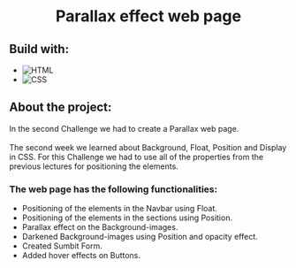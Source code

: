 <a name="readme-top"></a>

<div align="center">


  <h1 align="center">Parallax effect web page</h1>
</div>

<h2 id="build-with">Build with:</h2>
<ul>
  <!-- https://shields.io/badges for creating readme file badges -->
  <li>
    <img
      alt="HTML"
      src="https://img.shields.io/badge/-HTML5-e34c26?logo=html5&logoColor=white"
    />
  </li>
  <li>
    <img
      alt="CSS"
      src="https://img.shields.io/badge/-CSS3-264de4?logo=css3&logoColor=white"
    />
  </li>
</ul>

<h2 id="about-the-project">About the project:</h2>
<div>
 In the second Challenge we had to create a Parallax web page.
</div>
<br />
<div>
The second week we learned about Background, Float, Position and Display in CSS. For this Challenge we had to use all of the properties from the previous lectures for positioning the elements.
</div>

<h3>The web page has the following functionalities:</h3>
<ul>
  <li>Positioning of the elements in the Navbar using Float.</li>
  <li>Positioning of the elements in the sections using Position.</li>
  <li>Parallax effect on the Background-images.</li>
  <li>Darkened Background-images using Position and opacity effect.</li>
  <li>Created Sumbit Form.</li>
  <li>Added hover effects on Buttons.</li>
</ul>
